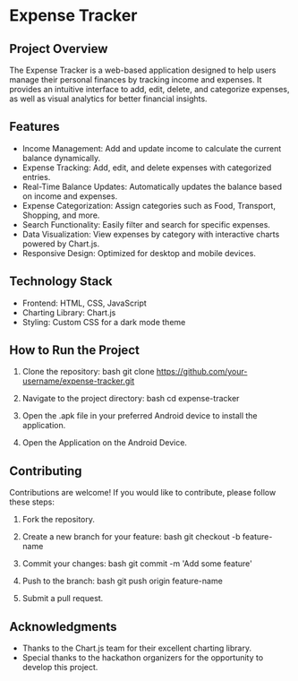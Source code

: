 # Expense Tracker

## Project Overview
The Expense Tracker is a web-based application designed to help users manage their personal finances by tracking income and expenses. It provides an intuitive interface to add, edit, delete, and categorize expenses, as well as visual analytics for better financial insights.

## Features

- Income Management: Add and update income to calculate the current balance dynamically.
- Expense Tracking: Add, edit, and delete expenses with categorized entries.
- Real-Time Balance Updates: Automatically updates the balance based on income and expenses.
- Expense Categorization: Assign categories such as Food, Transport, Shopping, and more.
- Search Functionality: Easily filter and search for specific expenses.
- Data Visualization: View expenses by category with interactive charts powered by Chart.js.
- Responsive Design: Optimized for desktop and mobile devices.

## Technology Stack

- Frontend: HTML, CSS, JavaScript
- Charting Library: Chart.js
- Styling: Custom CSS for a dark mode theme

## How to Run the Project

1. Clone the repository:
    bash
    git clone https://github.com/your-username/expense-tracker.git
    

2. Navigate to the project directory:
    bash
    cd expense-tracker
    

3. Open the .apk file in your preferred Android device to install the application.
   
4. Open the Application on the Android Device.

## Contributing

Contributions are welcome! If you would like to contribute, please follow these steps:

1. Fork the repository.
2. Create a new branch for your feature:
    bash
    git checkout -b feature-name
    
3. Commit your changes:
    bash
    git commit -m 'Add some feature'
    
4. Push to the branch:
    bash
    git push origin feature-name
    
5. Submit a pull request.

## Acknowledgments

- Thanks to the Chart.js team for their excellent charting library.
- Special thanks to the hackathon organizers for the opportunity to develop this project.
